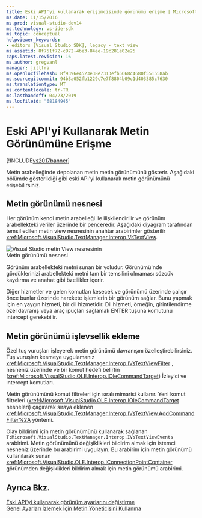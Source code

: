 ```yaml
---
title: Eski API'yi kullanarak erişimcisinde görünümü erişme | Microsoft Docs
ms.date: 11/15/2016
ms.prod: visual-studio-dev14
ms.technology: vs-ide-sdk
ms.topic: conceptual
helpviewer_keywords:
- editors [Visual Studio SDK], legacy - text view
ms.assetid: 8f751f72-c972-4be3-84ee-19c281e02e25
caps.latest.revision: 16
ms.author: gregvanl
manager: jillfra
ms.openlocfilehash: 8f9396e4523e38e7313efb5668c4680f551558ab
ms.sourcegitcommit: 94b3a052fb1229c7e7f8804b09c1d403385c7630
ms.translationtype: MT
ms.contentlocale: tr-TR
ms.lasthandoff: 04/23/2019
ms.locfileid: "68184945"
---
```

# <a name="accessing-thetext-view-by-using-the-legacy-api"></a>Eski API'yi Kullanarak Metin Görünümüne Erişme
[!INCLUDE[vs2017banner](../includes/vs2017banner.md)]

Metin arabelleğinde depolanan metin metin görünümünü gösterir. Aşağıdaki bölümde gösterildiği gibi eski API'yi kullanarak metin görünümünü erişebilirsiniz.  
  
## <a name="text-view-object"></a>Metin görünümü nesnesi  
 Her görünüm kendi metin arabelleği ile ilişkilendirilir ve görünüm arabellekteki veriler üzerinde bir penceredir. Aşağıdaki diyagram tarafından temsil edilen metin view nesnesinin anahtar arabirimler gösterilir <xref:Microsoft.VisualStudio.TextManager.Interop.VsTextView>.  
  
 ![Visual Studio metin View nesnesinin](../extensibility/media/vstextview.gif "vstextview")  
Metin görünümü nesnesi  
  
 Görünüm arabellekteki metni sunan bir yoludur. Görünümü'nde gördüklerinizi arabellekteki metni tam bir temsilini olmaması sözcük kaydırma ve anahat gibi özellikler içerir.  
  
 Diğer hizmetler ve gelen komutları kesecek ve görünümü üzerinde çalışır önce bunlar üzerinde harekete işlemlerin bir görünüm sağlar. Bunu yapmak için en yaygın hizmeti, bir dil hizmetidir. Dil hizmeti, örneğin, girintilendirme özel davranış veya araç ipuçları sağlamak ENTER tuşuna komutunu ıntercept gerekebilir.  
  
## <a name="adding-functionality-to-the-text-view"></a>Metin görünümü işlevsellik ekleme  
 Özel tuş vuruşları işleyerek metin görünümü davranışını özelleştirebilirsiniz. Tuş vuruşları kesmeye uygulamanız <xref:Microsoft.VisualStudio.TextManager.Interop.IVsTextViewFilter> , nesneniz üzerinde ve bir komut hedefi belirtin (<xref:Microsoft.VisualStudio.OLE.Interop.IOleCommandTarget>) İzleyici ve ıntercept komutları.  
  
 Metin görünümünü komut filtreleri için sıralı mimarisi kullanır. Yeni komut filtreleri (<xref:Microsoft.VisualStudio.OLE.Interop.IOleCommandTarget> nesneleri) çağırarak sıraya eklenen <xref:Microsoft.VisualStudio.TextManager.Interop.IVsTextView.AddCommandFilter%2A> yöntemi.  
  
 Olay bildirimi için metin görünümünü kullanarak sağlanan `T:Microsoft.VisualStudio.TextManager.Interop.IVsTextViewEvents` arabirimi. Metin görünümünü değişiklikleri bildirim almak için istemci nesneniz üzerinde bu arabirimi uygulayın. Bu arabirim için metin görünümü kullanılarak sunan <xref:Microsoft.VisualStudio.OLE.Interop.IConnectionPointContainer> görünümden değişiklikleri bildirim almak için metin görünümü arabirimi.  
  
## <a name="see-also"></a>Ayrıca Bkz.  
 [Eski API'yi kullanarak görünüm ayarlarını değiştirme](../extensibility/changing-view-settings-by-using-the-legacy-api.md)   
 [Genel Ayarları İzlemek İçin Metin Yöneticisini Kullanma](../extensibility/using-the-text-manager-to-monitor-global-settings.md)
